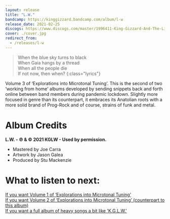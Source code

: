 ```yaml
---
layout: release
title: "L.W."
bandcamp: https://kinggizzard.bandcamp.com/album/l-w
release_date: 2021-02-25
discogs: https://www.discogs.com/master/1996411-King-Gizzard-And-The-Lizard-Wizard-LW
cover: ./cover.jpg
redirect_from:
  - /releases/l-w
---
```


> When the blue sky turns to black  
> When Gaia hangs by a thread  
> When all the people die  
> If not now, then when?
{:class="lyrics"}

Volume 3 of ‘Explorations into Microtonal Tuning’. This is the second of two ‘working from home’ albums developed by sending snippets back and forth online between band members during pandemic lockdown. Slightly more focused in genre than its counterpart, it embraces its Anatolian roots with a more solid brand of Prog-Rock and of course, strains of funk and metal.

# Album Credits

**L.W. - ℗ & © 2021 KGLW - Used by permission.**

* Mastered by Joe Carra
* Artwork by Jason Galea
* Produced by Stu Mackenzie

# What to listen to next:
  
[If you want Volume 1 of ‘Explorations into Microtonal Tuning’](../flying-microtonal-banana)  
[If you want Volume 2 of ‘Explorations into Microtonal Tuning’ (counterpart to this album)](../kg)  
[If you want a full album of heavy songs a bit like 'K.G.L.W.'](../infest-the-rats-nest)
